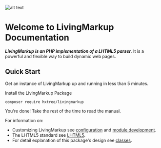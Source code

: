 ![alt text](https://github.com/hxtree/LivingMarkup/raw/master/assets/images/logo/392x100.jpg "LivingMarkup") 
# Welcome to LivingMarkup Documentation

***LivingMarkup is an PHP implementation of a LHTML5 parser.*** It is a powerful and flexible way to build dynamic web pages.

## Quick Start
Get an instance of LivingMarkup up and running in less than 5 minutes.

Install the LivingMarkup Package
```shell script
composer require hxtree/livingmarkup
```

You're done! Take the rest of the time to read the manual. 

For information on:

- Customizing LivingMarkup see [configuration](configuration.md) and [module development](module-development.md).
- The LHTML5 standard see [LHTML5](lhtml5.md).
- For detail explanation of this package's design see [classes](classes.md).